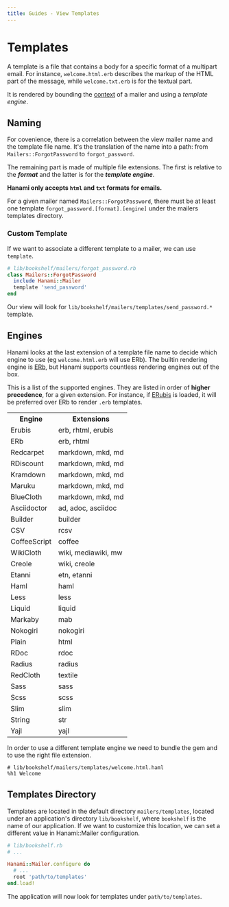 ```yaml
---
title: Guides - View Templates
---
```


# Templates

A template is a file that contains a body for a specific format of a multipart email.
For instance, `welcome.html.erb` describes the markup of the HTML part of the message, while `welcome.txt.erb` is for the textual part.

It is rendered by bounding the [context](/guides/mailers/basic-usage) of a mailer and using a _template engine_.

## Naming

For covenience, there is a correlation between the view mailer name and the template file name.
It's the translation of the name into a path: from `Mailers::ForgotPassword` to `forgot_password`.

The remaining part is made of multiple file extensions.
The first is relative to the **_format_** and the latter is for the **_template engine_**.

**Hanami only accepts `html` and `txt` formats for emails.**

<p class="convention">
For a given mailer named <code>Mailers::ForgotPassword</code>, there must be at least one template <code>forgot_password.[format].[engine]</code> under the mailers templates directory.
</p>

### Custom Template

If we want to associate a different template to a mailer, we can use `template`.

```ruby
# lib/bookshelf/mailers/forgot_password.rb
class Mailers::ForgotPassword
  include Hanami::Mailer
  template 'send_password'
end
```

Our view will look for `lib/bookshelf/mailers/templates/send_password.*` template.

## Engines

Hanami looks at the last extension of a template file name to decide which engine to use (eg `welcome.html.erb` will use ERb).
The builtin rendering engine is [ERb](http://en.wikipedia.org/wiki/ERuby), but Hanami supports countless rendering engines out of the box.

This is a list of the supported engines.
They are listed in order of **higher precedence**, for a given extension.
For instance, if [ERubis](http://www.kuwata-lab.com/erubis/) is loaded, it will be preferred over ERb to render `.erb` templates.

<table class="table table-bordered table-striped">
  <tr>
    <th>Engine</th>
    <th>Extensions</th>
  </tr>
  <tr>
    <td>Erubis</td>
    <td>erb, rhtml, erubis</td>
  </tr>
  <tr>
    <td>ERb</td>
    <td>erb, rhtml</td>
  </tr>
  <tr>
    <td>Redcarpet</td>
    <td>markdown, mkd, md</td>
  </tr>
  <tr>
    <td>RDiscount</td>
    <td>markdown, mkd, md</td>
  </tr>
  <tr>
    <td>Kramdown</td>
    <td>markdown, mkd, md</td>
  </tr>
  <tr>
    <td>Maruku</td>
    <td>markdown, mkd, md</td>
  </tr>
  <tr>
    <td>BlueCloth</td>
    <td>markdown, mkd, md</td>
  </tr>
  <tr>
    <td>Asciidoctor</td>
    <td>ad, adoc, asciidoc</td>
  </tr>
  <tr>
    <td>Builder</td>
    <td>builder</td>
  </tr>
  <tr>
    <td>CSV</td>
    <td>rcsv</td>
  </tr>
  <tr>
    <td>CoffeeScript</td>
    <td>coffee</td>
  </tr>
  <tr>
    <td>WikiCloth</td>
    <td>wiki, mediawiki, mw</td>
  </tr>
  <tr>
    <td>Creole</td>
    <td>wiki, creole</td>
  </tr>
  <tr>
    <td>Etanni</td>
    <td>etn, etanni</td>
  </tr>
  <tr>
    <td>Haml</td>
    <td>haml</td>
  </tr>
  <tr>
    <td>Less</td>
    <td>less</td>
  </tr>
  <tr>
    <td>Liquid</td>
    <td>liquid</td>
  </tr>
  <tr>
    <td>Markaby</td>
    <td>mab</td>
  </tr>
  <tr>
    <td>Nokogiri</td>
    <td>nokogiri</td>
  </tr>
  <tr>
    <td>Plain</td>
    <td>html</td>
  </tr>
  <tr>
    <td>RDoc</td>
    <td>rdoc</td>
  </tr>
  <tr>
    <td>Radius</td>
    <td>radius</td>
  </tr>
  <tr>
    <td>RedCloth</td>
    <td>textile</td>
  </tr>
  <tr>
    <td>Sass</td>
    <td>sass</td>
  </tr>
  <tr>
    <td>Scss</td>
    <td>scss</td>
  </tr>
  <tr>
    <td>Slim</td>
    <td>slim</td>
  </tr>
  <tr>
    <td>String</td>
    <td>str</td>
  </tr>
  <tr>
    <td>Yajl</td>
    <td>yajl</td>
  </tr>
</table>

In order to use a different template engine we need to bundle the gem and to use the right file extension.

```haml
# lib/bookshelf/mailers/templates/welcome.html.haml
%h1 Welcome
```

## Templates Directory

Templates are located in the default directory `mailers/templates`, located under an application's directory `lib/bookshelf`, where `bookshelf` is the name of our application.
If we want to customize this location, we can set a different value in Hanami::Mailer configuration.

```ruby
# lib/bookshelf.rb
# ...

Hanami::Mailer.configure do
  # ...
  root 'path/to/templates'
end.load!
```

The application will now look for templates under `path/to/templates`.
